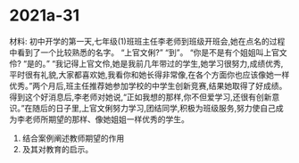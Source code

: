 # 2021a-31
材料:
初中开学的第一天,七年级(1)班班主任李老师到班级开班会,她在点名的过程中看到了一个比较熟悉的名字。
“上官文俐?”
“到”。
“你是不是有个姐姐叫上官文伶?
“是的。”
“我记得上官文伶,她是我前几年带过的学生,她学习很努力,成绩优秀,平时很有礼貌,大家都喜欢她,我看你和她长得非常像,在各个方面你也应该像她一样优秀。”两个月后,班主任推荐她参加学校的中学生创新竞赛,结果她取得了好成绩。得到这个好消息后,李老师对她说,“正如我想的那样,你不但爱学习,还很有创新意识。”在随后的日子里,上官文俐努力学习,团结同学,积极为班级服务,努力使自己成为李老师所期望的那样、像她姐姐一样优秀的学生。

1. 结合案例阐述教师期望的作用
2. 及其对教育的启示。